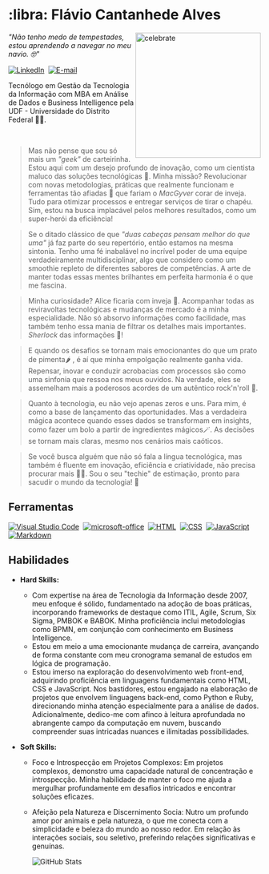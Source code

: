 <h1 align="left"> :libra: Flávio Cantanhede Alves </h1>

<img src=https://miro.medium.com/v2/resize:fit:1400/1*tf_mOK5k59ENA8yZ_I72dQ.jpeg alt=celebrate width=250 align=right>

*"Não tenho medo de tempestades, estou aprendendo a navegar no meu navio. 🤓"*

[![LinkedIn](https://img.shields.io/badge/-Email-000?style=for-the-badge&logo=microsoft-outlook&logoColor=30A3DC&color:FFF)](https://www.linkedin.com/in/fl%C3%A1vio-cantanhede-alves-b30945b4/)&nbsp;
[![E-mail](https://img.shields.io/badge/-Email-000?style=for-the-badge&logo=microsoft-outlook&logoColor=30A3DC&color:FFF)](mailto:flavio.c.alves@hotmail.com)&nbsp;

<p align="left" >Tecnólogo em Gestão da Tecnologia da Informação com MBA em Análise de Dados e Business Intelligence pela UDF - Universidade do Distrito Federal 👨‍🎓.</p><br>

>Mas não pense que sou só mais um *"geek"* de carteirinha. Estou aqui com um desejo profundo de inovação, como um cientista maluco das soluções tecnológicas 🤖. Minha missão? Revolucionar com novas metodologias, práticas que realmente funcionam e ferramentas tão afiadas :hocho: que fariam o *MacGyver* corar de inveja. Tudo para otimizar processos e entregar serviços de tirar o chapéu. Sim, estou na busca implacável pelos melhores resultados, como um super-herói da eficiência!

>Se o ditado clássico de que *"duas cabeças pensam melhor do que uma"* já faz parte do seu repertório, então estamos na mesma sintonia. Tenho uma fé inabalável no incrível poder de uma equipe verdadeiramente multidisciplinar, algo que considero como um smoothie repleto de diferentes sabores de competências. A arte de manter todas essas mentes brilhantes em perfeita harmonia é o que me fascina.

>Minha curiosidade? Alice ficaria com inveja 🫣. Acompanhar todas as reviravoltas tecnológicas e mudanças de mercado é a minha especialidade. Não só absorvo informações como facilidade, mas também tenho essa mania de filtrar os detalhes mais importantes. *Sherlock* das informações 🧐!

>E quando os desafios se tornam mais emocionantes do que um prato de pimenta🌶️ , é aí que minha empolgação realmente ganha vida. Repensar, inovar e conduzir acrobacias com processos são como uma sinfonia que ressoa nos meus ouvidos. Na verdade, eles se assemelham mais a poderosos acordes de um autêntico rock'n'roll 🤘.

>Quanto à tecnologia, eu não vejo apenas zeros e uns. Para mim, é como a base de lançamento das oportunidades. Mas a verdadeira mágica acontece quando esses dados se transformam em insights, como fazer um bolo a partir de ingredientes mágicos🪄. As decisões se tornam mais claras, mesmo nos cenários mais caóticos.

>Se você busca alguém que não só fala a língua tecnológica, mas também é fluente em inovação, eficiência e criatividade, não precisa procurar mais 🤝🎯. Sou o seu "techie" de estimação, pronto para sacudir o mundo da tecnologia! 🚀

## Ferramentas

[![Visual Studio Code](https://img.shields.io/badge/-Visual%20Studio%20Code-000?style=for-the-badge&logo=visual-studio-code&logoColor=30A3DC)](https://code.visualstudio.com/docs)&nbsp;
[![microsoft-office](https://img.shields.io/badge/-microsoft_office-000?style=for-the-badge&logo=microsoft-office&labelColor=30A3DC)](https://learn.microsoft.com/pt-br/microsoft-365/?view=o365-worldwide)&nbsp;
[![HTML](https://img.shields.io/badge/HTML-000?style=for-the-badge&logo=html5&logoColor=30A3DC)](https://developer.mozilla.org/pt-BR/docs/Web/HTML/Element)&nbsp;
[![CSS](https://img.shields.io/badge/CSS-000?style=for-the-badge&logo=css3&logoColor=E94D5F)](https://developer.mozilla.org/pt-BR/docs/Web/CSS)&nbsp;
[![JavaScript](https://img.shields.io/badge/JavaScript-000?style=for-the-badge&logo=javascript&logoColor=30A3DC)](https://developer.mozilla.org/pt-BR/docs/Web/JavaScript)&nbsp;
[![Markdown](https://img.shields.io/badge/Markdown-000?style=for-the-badge&logo=markdown)](https://code.visualstudio.com/docs/languages/markdown)&nbsp;
    
## Habilidades

- **Hard Skills:** 

    - Com expertise na área de Tecnologia da Informação desde 2007, meu enfoque é sólido, fundamentado na adoção de boas práticas, incorporando frameworks de destaque como ITIL, Agile, Scrum, Six Sigma, PMBOK e BABOK. Minha proficiência inclui metodologias como BPMN, em conjunção com conhecimento em Business Intelligence.
    - Estou em meio a uma emocionante mudança de carreira, avançando de forma constante com meu cronograma semanal de estudos em lógica de programação.
    - Estou imerso na exploração do desenvolvimento web front-end, adquirindo proficiência em linguagens fundamentais como HTML, CSS e JavaScript. Nos bastidores, estou engajado na elaboração de projetos que envolvem linguagens back-end, como Python e Ruby, direcionando minha atenção especialmente para a análise de dados. Adicionalmente, dedico-me com afinco à leitura aprofundada no abrangente campo da computação em nuvem, buscando compreender suas intricadas nuances e ilimitadas possibilidades.

- **Soft Skills:** 
    - Foco e Introspecção em Projetos Complexos: Em projetos complexos, demonstro uma capacidade natural de concentração e introspecção. Minha habilidade de manter o foco me ajuda a mergulhar profundamente em desafios intricados e encontrar soluções eficazes.
    - Afeição pela Natureza e Discernimento Socia: Nutro um profundo amor por animais e pela natureza, o que me conecta com a simplicidade e beleza do mundo ao nosso redor. Em relação às interações sociais, sou seletivo, preferindo relações significativas e genuínas.

        ![GitHub Stats](https://github-readme-stats.vercel.app/api?username=flaviocalves&theme=transparent&bg_color=000&border_color=30A3DC&show_icons=true&icon_color=30A3DC&title_color=E94D5F&text_color=FFF)&nbsp;
